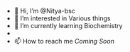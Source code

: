 - 👋 Hi, I’m @Nitya-bsc
- 👀 I’m interested in Various things
- 🌱 I’m currently learning Biochemistry
-
- 📫 How to reach me  *Coming Soon*

<!---
Nitya-bsc/Nitya-bsc is a ✨ special ✨ repository because its `README.md` (this file) appears on your GitHub profile.
You can click the Preview link to take a look at your changes.
--->
